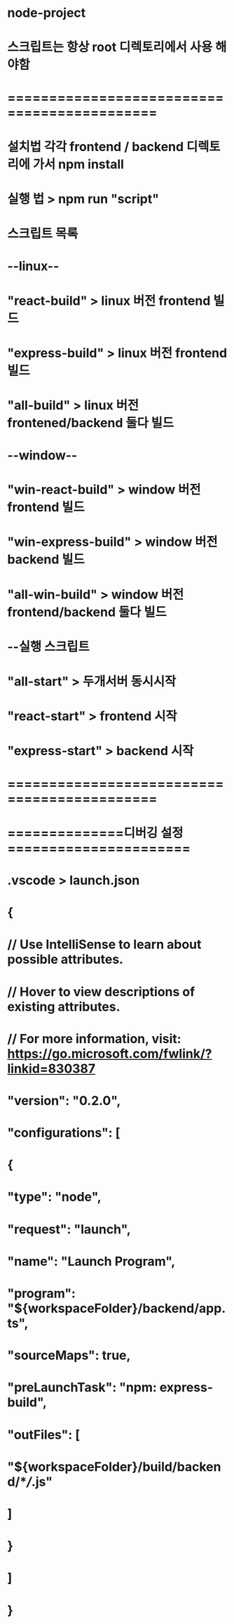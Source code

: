 # node-project

# 스크립트는 항상 root 디렉토리에서 사용 해야함

# ============================================

# 설치법 각각 frontend / backend 디렉토리에 가서 npm install

# 실행 법 > npm run "script"

# 스크립트 목록

# --linux--

# "react-build" > linux 버전 frontend 빌드

# "express-build" > linux 버전 frontend 빌드

# "all-build" > linux 버전 frontened/backend 둘다 빌드

# --window--

# "win-react-build" > window 버전 frontend 빌드

# "win-express-build" > window 버전 backend 빌드

# "all-win-build" > window 버전 frontend/backend 둘다 빌드

# --실행 스크립트

# "all-start" > 두개서버 동시시작

# "react-start" > frontend 시작

# "express-start" > backend 시작

# ============================================

# ==============디버깅 설정======================

# .vscode > launch.json

#

#

# {

# // Use IntelliSense to learn about possible attributes.

# // Hover to view descriptions of existing attributes.

# // For more information, visit: https://go.microsoft.com/fwlink/?linkid=830387

# "version": "0.2.0",

# "configurations": [

# {

# "type": "node",

# "request": "launch",

# "name": "Launch Program",

# "program": "\${workspaceFolder}/backend/app.ts",

# "sourceMaps": true,

# "preLaunchTask": "npm: express-build",

# "outFiles": [

# "\${workspaceFolder}/build/backend/\*_/_.js"

# ]

# }

# ]

# }
